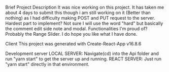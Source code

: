 Brief Project Description
It was nice working on this project. It has taken me about 4 days to submit this though i am still working on it (Better than nothing) as I had difficulty making POST and PUT request to the server.
Hardest part to implement? Not sure I will use the word "hard" but basically the comment edit side note and modal.
Functionalities I'm proud of? Probably the Range Slider. I do hope you like what I have done.

Client
This project was generated with Create-React-App v16.8.6

Development server
LOCAL SERVER: Navigate(cd) into the Api folder and run "yarn start" to get the server up and running.
REACT SERVER: Just run "yarn start" directly in that environment.
